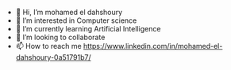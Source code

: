 - 👋 Hi, I’m mohamed el dahshoury 
- 👀 I’m interested in Computer science 
- 🌱 I’m currently learning Artificial Intelligence
- 💞️ I’m looking to collaborate 
- 📫 How to reach me https://www.linkedin.com/in/mohamed-el-dahshoury-0a51791b7/

<!---
mo-eldahshoury/mo-eldahshoury is a ✨ special ✨ repository because its `README.md` (this file) appears on your GitHub profile.
You can click the Preview link to take a look at your changes.
--->

